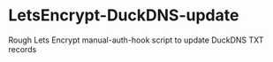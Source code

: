 # LetsEncrypt-DuckDNS-update
Rough Lets Encrypt manual-auth-hook script to update DuckDNS TXT records
